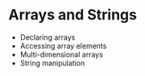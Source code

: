 # Arrays and Strings

- Declaring arrays
- Accessing array elements
- Multi-dimensional arrays
- String manipulation

